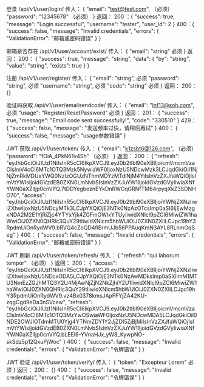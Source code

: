 登录
/api/v1/user/login/
    传入：  {
    "email": "test@test.com", （必须）
    "password": "12345678"  （必须）
    }
    返回： 200 ：{
    "success": true,
    "message": "Login successful",
    "username": "tester",
    "user_id": 2
    }
            400：{
    "success": false,
    "message": "Invalid credentials",
    "errors": {
        "ValidationError": "邮箱或密码错误"
        }
    }

邮箱是否存在
/api/v1/user/account/exist/
    传入：  {
    "email": "string"   必须
    }
    返回：  200：   {
    "success": true,
    "message": "string",
    "data": {
        "by": "string",
        "value": "string",
        "exists": true
        }
    }

注册
/api/v1/user/register/
    传入：  {
    "email": "string",  必须
    "password": "string",   必须
    "username": "string",   必须
    "code": "string"    必须
    }
    返回： 200： {}

验证码获取
/api/v1/user/emailsendcode/
    传入：  {
    "email": "lnf13@soh.com",   必须
    "usage": "Register/ResetPassword"   必须
    }
    返回： 201：   {
    "success": true,
    "message": "Email code sent successfully!",
    "code": "330510"
    }
            429：  {
    "success": false,
    "message": "发送频率过快，请稍后再试"
    } 
            400：   {
    "success": false,
    "message": "usage参数错误"
    }

JWT 获取
/api/v1/user/token/
    传入：  {
    "email": "k1zsbt6@126.com", （必须）
    "password": "fOiA_4PkN61v4Sh"   （必须）
    }
    返回：  200：   {
    "refresh": "eyJhbGciOiJIUzI1NiIsInR5cCI6IkpXVCJ9.eyJ0b2tlbl90eXBlIjoicmVmcmVzaCIsImV4cCI6MTc1OTQ3Mzk5NywiaWF0IjoxNzU5NDcwMzk3LCJqdGkiOiI1NjNjZmRkMDUxYWQ0NzIzOGUzNThmMDYzMTdlNjM4YiIsInVzZXJfaWQiOjIsImVtYWlsIjoidGVzdEB0ZXN0LmNvbSIsInVzZXJuYW1lIjoidGVzdGVyIiwiaXNfYWN0aXZlIjp0cnVlfQ.7tDDYegbeznEYkDnRWCqGRNfTM64rpyqXkZ3SDNHO70",
    "access": "eyJhbGciOiJIUzI1NiIsInR5cCI6IkpXVCJ9.eyJ0b2tlbl90eXBlIjoiYWNjZXNzIiwiZXhwIjoxNzU5NDcyMTk3LCJpYXQiOjE3NTk0NzAzOTcsImp0aSI6IjEwMzgxNDA2M2E1YjRiZjc4YTYxYjk4ZGFmOWIxYTUyIiwidXNlcl9pZCI6MiwiZW1haWwiOiJ0ZXN0QHRlc3QuY29tIiwidXNlcm5hbWUiOiJ0ZXN0ZXIiLCJpc19hY3RpdmUiOnRydWV9.bRVQ4cZoQD4fiErmUJb56PPAuqKmN3AYL8RLnmOqSeg"
    }
            400：   {
    "success": false,
    "message": "Invalid credentials",
    "errors": {
        "ValidationError": "邮箱或密码错误"
        }
    }

JWT 刷新
/api/v1/user/token/refresh/
    传入：  {
    "refresh": "qui laborum tempor" （必须）
    }
    返回：  200：   {
    "access": "eyJhbGciOiJIUzI1NiIsInR5cCI6IkpXVCJ9.eyJ0b2tlbl90eXBlIjoiYWNjZXNzIiwiZXhwIjoxNzU5NDcxODA5LCJpYXQiOjE3NTk0NzAwMDksImp0aSI6ImM1MTU3NmEzZGJhMTQ3Y2U4MjAwNjZjN2NkZjhiY2U1IiwidXNlcl9pZCI6MiwiZW1haWwiOiJ0ZXN0QHRlc3QuY29tIiwidXNlcm5hbWUiOiJ0ZXN0ZXIiLCJpc19hY3RpdmUiOnRydWV9.vz4Bx0378kmsJApFFYjZA42KU-zqgCgd9eDa3nSVcew",
    "refresh": "eyJhbGciOiJIUzI1NiIsInR5cCI6IkpXVCJ9.eyJ0b2tlbl90eXBlIjoicmVmcmVzaCIsImV4cCI6MTc1OTQ3MzYwOSwiaWF0IjoxNzU5NDcwMDA5LCJqdGkiOiI0NDE2OWJlOTdmMTU0Yjg4YTNmZDY1Y2JjZDI5ZjBjMiIsInVzZXJfaWQiOjIsImVtYWlsIjoidGVzdEB0ZXN0LmNvbSIsInVzZXJuYW1lIjoidGVzdGVyIiwiaXNfYWN0aXZlIjp0cnVlfQ.bLEEI6-YVnaHJx_yW8_KywpNO-skSdz5p12QxuPjWoc"
    }
            400：   {
    "success": false,
    "message": "Invalid credentials",
    "errors": {
        "ValidationError": "令牌错误"
        }
    }

JWT 验证
/api/v1/user/token/verify/
    传入： {
    "token": "Excepteur Lorem"  必须
    }
    返回： 200：    {}
            400：   {
    "success": false,
    "message": "Invalid credentials",
    "errors": {
        "ValidationError": "令牌错误"
        }
    }
